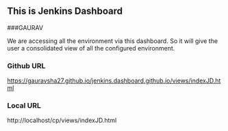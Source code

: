 ## This is Jenkins Dashboard 
###GAURAV

We are accessing all the environment via this dashboard. So it will give the user a consolidated view of all the configured environment. 

### Github URL
https://gauravsha27.github.io/jenkins.dashboard.github.io/views/indexJD.html

### Local URL
http://localhost/cp/views/indexJD.html

